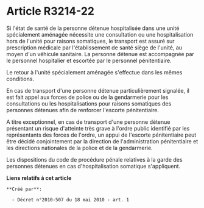 # Article R3214-22

Si l'état de santé de la personne détenue hospitalisée dans une unité spécialement aménagée nécessite une consultation ou une
hospitalisation hors de l'unité pour raisons somatiques, le transport est assuré sur prescription médicale par
l'établissement de santé siège de l'unité, au moyen d'un véhicule sanitaire. La personne détenue est accompagnée par le
personnel hospitalier et escortée par le personnel pénitentiaire. 

Le retour à l'unité spécialement aménagée s'effectue dans les mêmes conditions. 

En cas de transport d'une personne détenue particulièrement signalée, il est fait appel aux forces de police ou de la
gendarmerie pour les consultations ou les hospitalisations pour raisons somatiques des personnes détenues afin de renforcer
l'escorte pénitentiaire. 

A titre exceptionnel, en cas de transport d'une personne détenue présentant un risque d'atteinte très grave à l'ordre public
identifié par les représentants des forces de l'ordre, un appui de l'escorte pénitentiaire peut être décidé conjointement par
la direction de l'administration pénitentiaire et les directions nationales de la police et de la gendarmerie. 

Les dispositions du code de procédure pénale relatives à la garde des personnes détenues en cas d'hospitalisation somatique
s'appliquent.

**Liens relatifs à cet article**

	**Créé par**:

	  - Décret n°2010-507 du 18 mai 2010 - art. 1
